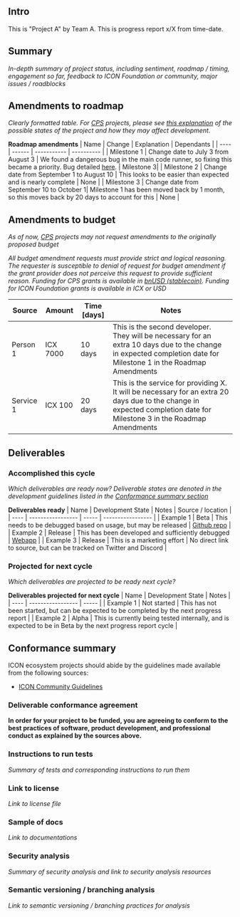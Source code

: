## Intro

This is "Project A" by Team A. This is progress report x/X from time-date.

## Summary

_In-depth summary of project status, including sentiment, roadmap / timing, engagement so far, feedback to ICON Foundation or community, major issues / roadblocks_

## Amendments to roadmap

_Clearly formatted table. For [CPS](https://cps.icon.community) projects, please see [this explanation](https://github.com/icon-community/CPS/wiki/Project-Activity-Flow-States) of the possible states of the project and how they may affect development._

__Roadmap amendments__
| Name | Change | Explanation | Dependants |
| ---- | ------ | ----------- | ---------- |
| Milestone 1 | Change date to July 3 from August 3 | We found a dangerous bug in the main code runner, so fixing this became a priority. Bug detailed [here](https://example.com). | Milestone 3|
| Milestone 2 | Change date from September 1 to August 10 | This looks to be easier than expected and is nearly complete | None |
| Milestone 3 | Change date from September 10 to October 1| Milestone 1 has been moved back by 1 month, so this moves back by 20 days to account for this | None |

## Amendments to budget

_As of now, [CPS](https://cps.icon.community) projects may not request amendments to the originally proposed budget_

_All budget amendment requests must provide strict and logical reasoning. The requester is susceptible to denial of request for budget amendment if the grant provider does not perceive this request to provide sufficient reason. Funding for CPS grants is available in [bnUSD (stablecoin)](https://balanced.network/stablecoin/). Funding for ICON Foundation grants is available in ICX or USD_

| Source | Amount | Time [days] | Notes |
| ------ | ---------------------------- | ---- | ----- |
| Person 1 | ICX 7000 | 10 days | This is the second developer. They will be necessary for an extra 10 days due to the change in expected completion date for Milestone 1 in the Roadmap Amendments |
| Service 1 | ICX 100 | 20 days | This is the service for providing X. It will be necessary for an extra 20 days due to the change in expected completion date for Milestone 3 in the Roadmap Amendments |

## Deliverables

### Accomplished this cycle

_Which deliverables are ready now? Deliverable states are denoted in the development guidelines listed in the [Conformance summary section](#Conformance-summary)_

__Deliverables ready__
| Name | Development State | Notes | Source / location |
| ---- | ----------------- | ----- | ----------------- |
| Example 1 | Beta | This needs to be debugged based on usage, but may be released | [Github repo](https://github.com) |
| Example 2 | Release | This has been developed and sufficiently debugged | [Webapp](https://example.com) |
| Example 3 | Release | This is a marketing effort | No direct link to source, but can be tracked on Twitter and Discord |

### Projected for next cycle

_Which deliverables are projected to be ready next cycle?_

__Deliverables projected for next cycle__
| Name | Development State | Notes |
| ---- | ----------------- | ----- |
| Example 1 | Not started | This has not been started, but can be expected to be completed by the next progress report |
| Example 2 | Alpha | This is currently being tested internally, and is expected to be in Beta by the next progress report cycle |

## Conformance summary

ICON ecosystem projects should abide by the guidelines made available from the following sources:

- [ICON Community Guidelines](https://github.com/icon-project/community/tree/main/guidelines)

### Deliverable conformance agreement

__In order for your project to be funded, you are agreeing to conform to the best practices of software, product development, and professional conduct as explained by the sources above.__

### Instructions to run tests
_Summary of tests and corresponding instructions to run them_

### Link to license
_Link to license file_

### Sample of docs
_Link to documentations_

### Security analysis
_Summary of security analysis and link to security analysis resources_

### Semantic versioning / branching analysis
_Link to semantic versioning / branching practices for analysis_
